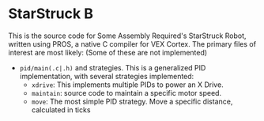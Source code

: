 # StarStruck B

This is the source code for Some Assembly Required's StarStruck Robot, written using PROS, a native C compiler for VEX Cortex. The primary files of interest are most likely: (Some of these are not implemented)
  - `pid/main(.c|.h)` and strategies. This is a generalized PID implementation, with several strategies implemented:
    - `xdrive`: This implements multiple PIDs to power an X Drive.
    - `maintain`: source code to maintain a specific motor speed.
    - `move`: The most simple PID strategy. Move a specific distance, calculated in ticks
